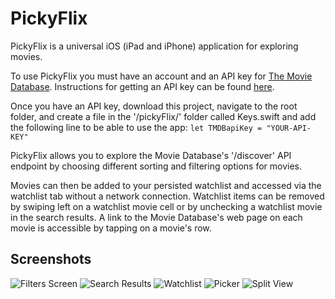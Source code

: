 # PickyFlix


PickyFlix is a universal iOS (iPad and iPhone) application for exploring movies.

To use PickyFlix you must have an account and an API key for [The Movie Database](https://www.themoviedb.org/?language=en "TMDB homepage"). Instructions for getting an API key can be found [here](https://www.themoviedb.org/faq/api?language=en).

Once you have an API key, download this project, navigate to the root folder, and create a file in the '/pickyFlix/' folder called Keys.swift and add the following line to be able to use the app: ```let TMDBapiKey = "YOUR-API-KEY"```

PickyFlix allows you to explore the Movie Database's '/discover' API endpoint by choosing different sorting and filtering options for movies.

Movies can then be added to your persisted watchlist and accessed via the watchlist tab without a network connection. Watchlist items can be removed by swiping left on a watchlist movie cell or by unchecking a watchlist movie in the search results. A link to the Movie Database's web page on each movie is accessible by tapping on a movie's row.

Screenshots
---
![Filters Screen](http://res.cloudinary.com/dkw0kkkgd/image/upload/v1501205583/Screen_Shot_2017-07-27_at_8.29.47_PM_br6daa.png "Filters Screen") ![Search Results](http://res.cloudinary.com/dkw0kkkgd/image/upload/v1501205574/Screen_Shot_2017-07-27_at_8.27.51_PM_tcjnuw.png "Search Results") ![Watchlist](http://res.cloudinary.com/dkw0kkkgd/image/upload/v1501205579/Screen_Shot_2017-07-27_at_8.28.26_PM_cxotx4.png "Watchlist") ![Picker](http://res.cloudinary.com/dkw0kkkgd/image/upload/v1501206170/Screen_Shot_2017-07-27_at_8.42.21_PM_uurr7v.png "Picker") ![Split View](http://res.cloudinary.com/dkw0kkkgd/image/upload/v1501205588/Screen_Shot_2017-07-27_at_8.31.53_PM_datml8.png "Split View") 

